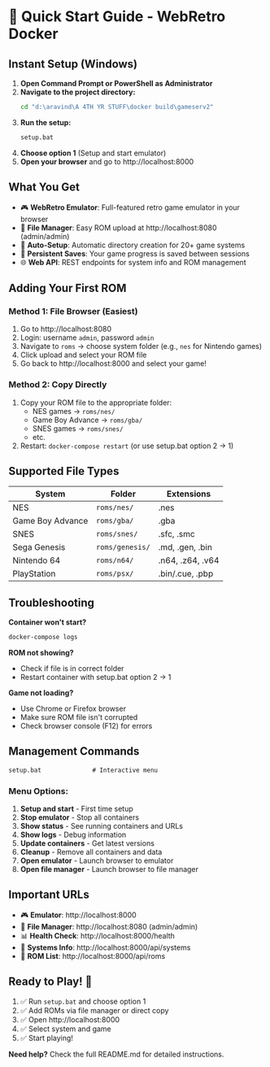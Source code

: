 # 🚀 Quick Start Guide - WebRetro Docker

## Instant Setup (Windows)

1. **Open Command Prompt or PowerShell as Administrator**
2. **Navigate to the project directory:**
   ```cmd
   cd "d:\aravind\A 4TH YR STUFF\docker build\gameserv2"
   ```
3. **Run the setup:**
   ```cmd
   setup.bat
   ```
4. **Choose option 1** (Setup and start emulator)
5. **Open your browser** and go to http://localhost:8000

## What You Get

- 🎮 **WebRetro Emulator**: Full-featured retro game emulator in your browser
- 📁 **File Manager**: Easy ROM upload at http://localhost:8080 (admin/admin)
- 🔄 **Auto-Setup**: Automatic directory creation for 20+ game systems
- 💾 **Persistent Saves**: Your game progress is saved between sessions
- 🌐 **Web API**: REST endpoints for system info and ROM management

## Adding Your First ROM

### Method 1: File Browser (Easiest)
1. Go to http://localhost:8080
2. Login: username `admin`, password `admin`
3. Navigate to `roms` → choose system folder (e.g., `nes` for Nintendo games)
4. Click upload and select your ROM file
5. Go back to http://localhost:8000 and select your game!

### Method 2: Copy Directly
1. Copy your ROM file to the appropriate folder:
   - NES games → `roms/nes/`
   - Game Boy Advance → `roms/gba/`
   - SNES games → `roms/snes/`
   - etc.
2. Restart: `docker-compose restart` (or use setup.bat option 2 → 1)

## Supported File Types

| System | Folder | Extensions |
|--------|--------|------------|
| NES | `roms/nes/` | .nes |
| Game Boy Advance | `roms/gba/` | .gba |
| SNES | `roms/snes/` | .sfc, .smc |
| Sega Genesis | `roms/genesis/` | .md, .gen, .bin |
| Nintendo 64 | `roms/n64/` | .n64, .z64, .v64 |
| PlayStation | `roms/psx/` | .bin/.cue, .pbp |

## Troubleshooting

**Container won't start?**
```cmd
docker-compose logs
```

**ROM not showing?**
- Check if file is in correct folder
- Restart container with setup.bat option 2 → 1

**Game not loading?**
- Use Chrome or Firefox browser
- Make sure ROM file isn't corrupted
- Check browser console (F12) for errors

## Management Commands

```cmd
setup.bat              # Interactive menu
```

### Menu Options:
1. **Setup and start** - First time setup
2. **Stop emulator** - Stop all containers
3. **Show status** - See running containers and URLs
4. **Show logs** - Debug information
5. **Update containers** - Get latest versions
6. **Cleanup** - Remove all containers and data
7. **Open emulator** - Launch browser to emulator
8. **Open file manager** - Launch browser to file manager

## Important URLs

- 🎮 **Emulator**: http://localhost:8000
- 📁 **File Manager**: http://localhost:8080 (admin/admin)
- 📊 **Health Check**: http://localhost:8000/health
- 🎯 **Systems Info**: http://localhost:8000/api/systems
- 📂 **ROM List**: http://localhost:8000/api/roms

## Ready to Play! 🎉

1. ✅ Run `setup.bat` and choose option 1
2. ✅ Add ROMs via file manager or direct copy
3. ✅ Open http://localhost:8000
4. ✅ Select system and game
5. ✅ Start playing!

**Need help?** Check the full README.md for detailed instructions.
